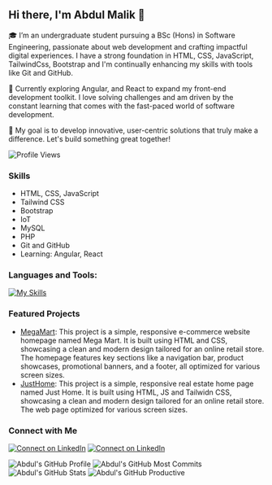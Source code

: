 ## Hi there, I'm Abdul Malik 👋

🎓 I’m an undergraduate student pursuing a BSc (Hons) in Software Engineering, passionate about web development and crafting impactful digital experiences. I have a strong foundation in HTML, CSS, JavaScript, TailwindCss, Bootstrap and I'm continually enhancing my skills with tools like Git and GitHub.

🌱 Currently exploring Angular, and React to expand my front-end development toolkit. I love solving challenges and am driven by the constant learning that comes with the fast-paced world of software development.

🚀 My goal is to develop innovative, user-centric solutions that truly make a difference. Let's build something great together!

![Profile Views](https://komarev.com/ghpvc/?username=Abdul-Malik28&color=blue)

### Skills
- HTML, CSS, JavaScript
- Tailwind CSS
- Bootstrap
- IoT
- MySQL
- PHP
- Git and GitHub
- Learning: Angular, React

### Languages and Tools:

[![My Skills](https://skillicons.dev/icons?i=js,html,css,bootstrap,git,github,mysql,php,tailwind,arduino,bash,vscode,webpack)](https://skillicons.dev)

### Featured Projects
- [MegaMart](https://github.com/Abdul-Malik28/Megamart): This project is a simple, responsive e-commerce website homepage named Mega Mart. It is built using HTML and CSS, showcasing a clean and modern design tailored for an online retail store. The homepage features key sections like a navigation bar, product showcases, promotional banners, and a footer, all optimized for various screen sizes.
-  [JustHome](https://github.com/Abdul-Malik28/JustHome-RealEstate): This project is a simple, responsive real estate home page named Just Home. It is built using HTML, JS and Tailwidn CSS, showcasing a clean and modern design tailored for an online retail store. The web page optimized for various screen sizes.

### Connect with Me
[![Connect on LinkedIn](https://skillicons.dev/icons?i=linkedin)](https://www.linkedin.com/in/abdul-malik-5b26b9317/)
[![Connect on LinkedIn](https://skillicons.dev/icons?i=gmail)](https://www.linkedin.com/in/abdul-malik-5b26b9317/)


![Abdul's GitHub Profile](http://github-profile-summary-cards.vercel.app/api/cards/profile-details?username=Abdul-Malik28&theme=github_dark)
![Abdul's GitHub Most Commits](http://github-profile-summary-cards.vercel.app/api/cards/most-commit-language?username=Abdul-Malik28&theme=github_dark&exclude=html,css,tailwind)
![Abdul's GitHub Stats](http://github-profile-summary-cards.vercel.app/api/cards/stats?username=Abdul-Malik28&theme=github_dark)
![Abdul's GitHub Productive](http://github-profile-summary-cards.vercel.app/api/cards/productive-time?username=Abdul-Malik28&theme=github_dark&utcOffset=+05.30)


<!--
**Abdul-Malik28/Abdul-Malik28** is a ✨ _special_ ✨ repository because its `README.md` (this file) appears on your GitHub profile.

Here are some ideas to get you started:

- 🔭 I’m currently working on ...
- 🌱 I’m currently learning ...
- 👯 I’m looking to collaborate on ...
- 🤔 I’m looking for help with ...
- 💬 Ask me about ...
- 📫 How to reach me: ...
- 😄 Pronouns: ...
- ⚡ Fun fact: ...
-->
